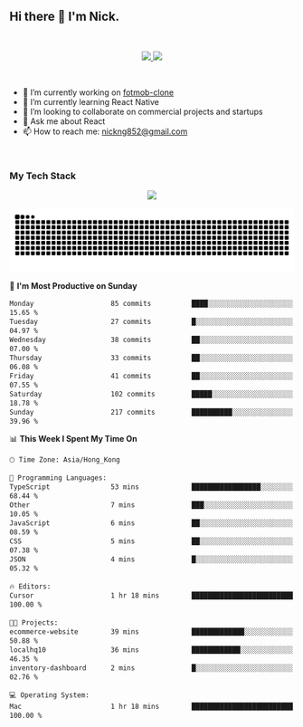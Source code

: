 ## Hi there 👋 I'm Nick.

<!--
**nickng852/nickng852** is a ✨ _special_ ✨ repository because its `README.md` (this file) appears on your GitHub profile.

Here are some ideas to get you started:

- 🔭 I’m currently working on ...
- 🌱 I’m currently learning ...
- 👯 I’m looking to collaborate on ...
- 🤔 I’m looking for help with ...
- 💬 Ask me about ...
- 📫 How to reach me: ...
- 😄 Pronouns: ...
- ⚡ Fun fact: ...
-->

<br />

<p align="center">
  <a href="https://shields.io">
    <img src="https://img.shields.io/badge/made_in-hong_kong-blue" />
  </a>

  <a href="https://github.com/antonkomarev/github-profile-views-counter">
    <img src="https://komarev.com/ghpvc/?username=nickng852&label=profile+views&color=brightgreen&abbreviated=true" />
  </a>
</p>

<br />

- 🔭 I’m currently working on [fotmob-clone](https://github.com/nickng852/fotmob-clone)
- 🌱 I’m currently learning React Native
- 👯 I’m looking to collaborate on commercial projects and startups
- 💬 Ask me about React
- 📫 How to reach me: [nickng852@gmail.com](nickng852@gmail.com)

<br />

<h3>My Tech Stack</h3>

<p align="center">
  <a href="https://skillicons.dev">
    <img src="https://skillicons.dev/icons?i=html,css,js,ts,tailwind,sass,emotion,styledcomponents,materialui,bootstrap,react,nextjs,jquery,nodejs,express,prisma,git,github,bitbucket,vite,npm,pnpm,linux,ubuntu,nginx,vercel,firebase,heroku,wordpress,figma,ps,pr" />
  </a>
</p>

<p align="center">
  <a href="https://github.com/Platane/snk">
    <img src="https://raw.githubusercontent.com/nickng852/nickng852/output/github-contribution-grid-snake-dark.svg" />
  </a>
</p>

<!--START_SECTION:waka-->
📅 **I'm Most Productive on Sunday** 

```text
Monday                   85 commits          ████░░░░░░░░░░░░░░░░░░░░░   15.65 % 
Tuesday                  27 commits          █░░░░░░░░░░░░░░░░░░░░░░░░   04.97 % 
Wednesday                38 commits          ██░░░░░░░░░░░░░░░░░░░░░░░   07.00 % 
Thursday                 33 commits          ██░░░░░░░░░░░░░░░░░░░░░░░   06.08 % 
Friday                   41 commits          ██░░░░░░░░░░░░░░░░░░░░░░░   07.55 % 
Saturday                 102 commits         █████░░░░░░░░░░░░░░░░░░░░   18.78 % 
Sunday                   217 commits         ██████████░░░░░░░░░░░░░░░   39.96 % 
```


📊 **This Week I Spent My Time On** 

```text
🕑︎ Time Zone: Asia/Hong_Kong

💬 Programming Languages: 
TypeScript               53 mins             █████████████████░░░░░░░░   68.44 % 
Other                    7 mins              ███░░░░░░░░░░░░░░░░░░░░░░   10.05 % 
JavaScript               6 mins              ██░░░░░░░░░░░░░░░░░░░░░░░   08.59 % 
CSS                      5 mins              ██░░░░░░░░░░░░░░░░░░░░░░░   07.38 % 
JSON                     4 mins              █░░░░░░░░░░░░░░░░░░░░░░░░   05.32 % 

🔥 Editors: 
Cursor                   1 hr 18 mins        █████████████████████████   100.00 % 

🐱‍💻 Projects: 
ecommerce-website        39 mins             █████████████░░░░░░░░░░░░   50.88 % 
localhq10                36 mins             ████████████░░░░░░░░░░░░░   46.35 % 
inventory-dashboard      2 mins              █░░░░░░░░░░░░░░░░░░░░░░░░   02.76 % 

💻 Operating System: 
Mac                      1 hr 18 mins        █████████████████████████   100.00 % 
```


<!--END_SECTION:waka-->
